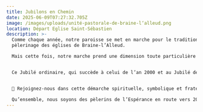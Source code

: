 ```yaml
---
title: Jubilons en Chemin
date: 2025-06-09T07:27:32.705Z
image: /images/uploads/unité-pastorale-de-braine-l‘alleud.png
location: Départ Eglise Saint-Sébastien
description: >-
  Comme chaque année, notre paroisse se met en marche pour le traditionnel
  pèlerinage des églises de Braine-l’Alleud.

  Mais cette fois, notre marche prend une dimension toute particulière : en cette année du Jubilé 2025, proclamée par le pape François sous le beau thème « Peregrinantes in spem » – Pèlerins de l’espérance.


  Ce Jubilé ordinaire, qui succède à celui de l’an 2000 et au Jubilé de la Miséricorde de 2016, est une invitation à vivre une année de conversion, de pardon, de joie et d’action de grâce, dans une Église en marche… pleine d’espérance !


  🙏 Rejoignez-nous dans cette démarche spirituelle, symbolique et fraternelle.

  Qu’ensemble, nous soyons des pèlerins de l’Espérance en route vers 2025 !
---
```

